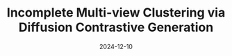 ---
title: "Incomplete Multi-view Clustering via Diffusion Contrastive Generation"
authors: 'Yuanyang Zhang, Weiqing Yan, Yijie Lin, Li Yao, Xinhang Wan, Guangyuan Li, Chao Zhang, <b>Guanzhou Ke</b>, and Jie Xu'
date: 2024-12-10
year: 2024
pubinfo: 'The 39th Annual AAAI Conference on Artificial Intelligence (AAAI), 2025'
arch: https://guanzhouk.top/images/2024/aaai25-dcg.png
code: 
pdf: 
rank: "CCF A"
---